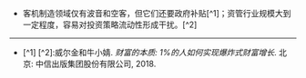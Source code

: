 - 客机制造领域仅有波音和空客，但它们还要政府补贴[^1]；资管行业规模大到一定程度，容易对投资策略流动性形成干扰。[^2]
- ----
- [^1] [^2]:威尔金和牛小婧. *财富的本质: 1%的人如何实现爆炸式财富增长*. 北京: 中信出版集团股份有限公司, 2018.